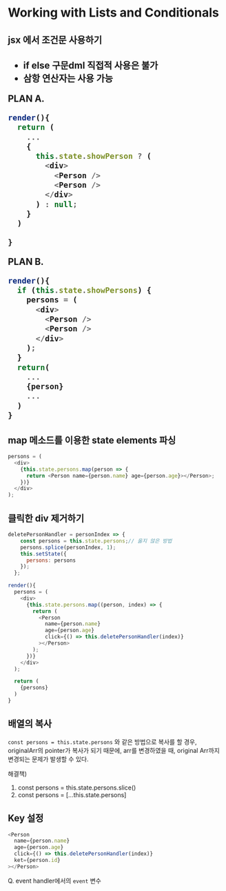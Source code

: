 <h1>Working with Lists and Conditionals</h1>

<h2>jsx 에서 조건문 사용하기<h2>

- if else 구문dml 직접적 사용은 불가
- 삼항 연산자는 사용 가능

PLAN A.

```javascript
render(){
  return (
    ...
    {
      this.state.showPerson ? (
        <div>
          <Person />
          <Person />
        </div>
      ) : null;
    }
  )

}
```

PLAN B.

```javascript
render(){
  if (this.state.showPersons) {
    persons = (
      <div>
        <Person />
        <Person />
      </div>
    );
  }
  return(
    ...
    {person}
    ...
  )
}
```

<h2>map 메소드를 이용한 state elements 파싱</h2>

```javascript
persons = (
  <div>
    {this.state.persons.map(person => {
      return <Person name={person.name} age={person.age}></Person>;
    })}
  </div>
);
```

<h2>클릭한 div 제거하기</h2>

```javascript
deletePersonHandler = personIndex => {
    const persons = this.state.persons;// 옳지 않은 방법
    persons.splice(personIndex, 1);
    this.setState({
      persons: persons
    });
  };

render(){
  persons = (
    <div>
      {this.state.persons.map((person, index) => {
        return (
          <Person
            name={person.name}
            age={person.age}
            click={() => this.deletePersonHandler(index)}
          ></Person>
        );
      })}
    </div>
  );

  return (
    {persons}
  )
}
```

<h2>배열의 복사</h2>

`const persons = this.state.persons` 와 같은 방법으로 복사를 할 경우, originalArr의 pointer가 복사가 되기 때문에, arr를 변경하였을 때, original Arr까지 변경되는 문제가 발생할 수 있다.

해결책)

1. const persons = this.state.persons.slice()
2. const persons = [...this.state.persons]

<h2>Key 설정</h2>

```javascript
<Person
  name={person.name}
  age={person.age}
  click={() => this.deletePersonHandler(index)}
  ket={person.id}
></Person>
```

Q. event handler에서의 `event` 변수
